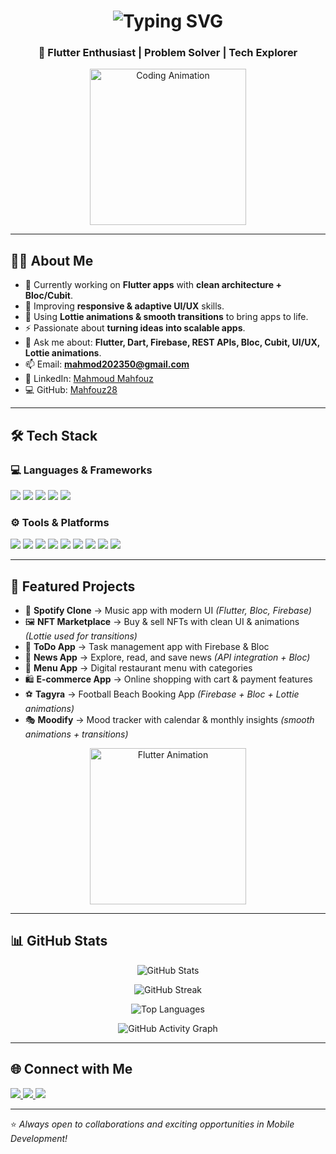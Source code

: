 <!-- Animated Header -->
<h1 align="center">
  <img src="https://readme-typing-svg.demolab.com?font=Fira+Code&size=28&pause=1000&center=true&vCenter=true&width=550&lines=Hi+%F0%9F%91%8B%2C+I'm+Mahmoud+Mahffouz;Mobile+App+Developer;Flutter+%7C+Dart+%7C+Firebase;Clean+Architecture+%7C+Bloc+%7C+Cubit;Lottie+Animations+%7C+UI+Magic" alt="Typing SVG" />
</h1>

<h3 align="center">🚀 Flutter Enthusiast | Problem Solver | Tech Explorer</h3>

<p align="center">
  <img src="https://media.giphy.com/media/qgQUggAC3Pfv687qPC/giphy.gif" width="250px" alt="Coding Animation"/>
</p>

---

## 👨‍💻 About Me  
- 🔭 Currently working on **Flutter apps** with **clean architecture + Bloc/Cubit**.  
- 🌱 Improving **responsive & adaptive UI/UX** skills.  
- 🎨 Using **Lottie animations & smooth transitions** to bring apps to life.  
- ⚡ Passionate about **turning ideas into scalable apps**.  
- 💬 Ask me about: **Flutter, Dart, Firebase, REST APIs, Bloc, Cubit, UI/UX, Lottie animations**.  
- 📫 Email: **mahmod202350@gmail.com**  
- 🔗 LinkedIn: [Mahmoud Mahfouz](https://www.linkedin.com/in/mahmoud-mahfouz-53536a309/)  
- 💻 GitHub: [Mahfouz28](https://github.com/Mahfouz28)  

---

## 🛠️ Tech Stack  

### 💻 Languages & Frameworks  
<p align="left">
  <img src="https://img.shields.io/badge/Dart-0175C2?style=for-the-badge&logo=dart&logoColor=white"/>
  <img src="https://img.shields.io/badge/Flutter-02569B?style=for-the-badge&logo=flutter&logoColor=white"/>
  <img src="https://img.shields.io/badge/Firebase-FFCA28?style=for-the-badge&logo=firebase&logoColor=black"/>
  <img src="https://img.shields.io/badge/API-009688?style=for-the-badge&logo=swagger&logoColor=white"/>
  <img src="https://img.shields.io/badge/REST%20API-4CAF50?style=for-the-badge&logo=postman&logoColor=white"/>
</p>

### ⚙️ Tools & Platforms  
<p align="left">
  <img src="https://img.shields.io/badge/Bloc-0052CC?style=for-the-badge&logo=flutter&logoColor=white"/>
  <img src="https://img.shields.io/badge/Cubit-FF6F00?style=for-the-badge&logo=flutter&logoColor=white"/>
  <img src="https://img.shields.io/badge/Lottie-FF4088?style=for-the-badge&logo=airbnb&logoColor=white"/>
  <img src="https://img.shields.io/badge/Responsive-Design-blue?style=for-the-badge&logo=flutter&logoColor=white"/>
  <img src="https://img.shields.io/badge/Adaptive-UI-green?style=for-the-badge&logo=flutter&logoColor=white"/>
  <img src="https://img.shields.io/badge/Android%20Studio-3DDC84?style=for-the-badge&logo=android-studio&logoColor=white"/>
  <img src="https://img.shields.io/badge/VS%20Code-007ACC?style=for-the-badge&logo=visual-studio-code&logoColor=white"/>
  <img src="https://img.shields.io/badge/Git-F05032?style=for-the-badge&logo=git&logoColor=white"/>
  <img src="https://img.shields.io/badge/GitHub-181717?style=for-the-badge&logo=github&logoColor=white"/>
</p>

---

## 📂 Featured Projects  

- 🎵 **Spotify Clone** → Music app with modern UI *(Flutter, Bloc, Firebase)*  
- 🖼️ **NFT Marketplace** → Buy & sell NFTs with clean UI & animations *(Lottie used for transitions)*  
- 📝 **ToDo App** → Task management app with Firebase & Bloc  
- 📰 **News App** → Explore, read, and save news *(API integration + Bloc)*  
- 🍴 **Menu App** → Digital restaurant menu with categories  
- 🛍️ **E-commerce App** → Online shopping with cart & payment features  
- ⚽ **Tagyra** → Football Beach Booking App *(Firebase + Bloc + Lottie animations)*  
- 🎭 **Moodify** → Mood tracker with calendar & monthly insights *(smooth animations + transitions)*  

<p align="center">
  <img src="https://assets9.lottiefiles.com/packages/lf20_jtbfg2nb.json.gif" width="250px" alt="Flutter Animation"/>
</p>

---

## 📊 GitHub Stats  

<p align="center">
  <img src="https://github-readme-stats.vercel.app/api?username=Mahfouz28&show_icons=true&theme=radical" alt="GitHub Stats"/>
</p>

<p align="center">
  <img src="https://github-readme-streak-stats.herokuapp.com/?user=Mahfouz28&theme=radical" alt="GitHub Streak"/>
</p>

<p align="center">
  <img src="https://github-readme-stats.vercel.app/api/top-langs/?username=Mahfouz28&layout=compact&theme=radical" alt="Top Languages"/>
</p>

<p align="center">
  <img src="https://github-readme-activity-graph.vercel.app/graph?username=Mahfouz28&theme=radical" alt="GitHub Activity Graph"/>
</p>

---

## 🌐 Connect with Me  

<p align="left">
<a href="https://www.linkedin.com/in/mahmoud-mahfouz-53536a309/" target="_blank">
  <img src="https://img.shields.io/badge/LinkedIn-0A66C2?style=for-the-badge&logo=linkedin&logoColor=white"/>
</a>
<a href="https://github.com/Mahfouz28" target="_blank">
  <img src="https://img.shields.io/badge/GitHub-181717?style=for-the-badge&logo=github&logoColor=white"/>
</a>
<a href="mailto:mahmod202350@gmail.com">
  <img src="https://img.shields.io/badge/Email-D14836?style=for-the-badge&logo=gmail&logoColor=white"/>
</a>
</p>

---

⭐️ *Always open to collaborations and exciting opportunities in Mobile Development!*  
